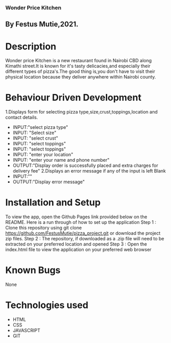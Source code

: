 ### Wonder Price Kitchen
## By Festus Mutie,2021.
# Description
Wonder price Kitchen is a new restaurant found in Nairobi CBD along Kimathi street.It is known  for it's tasty delicacies,and especially their different types of pizza's.The good thing is,you don't have to visit their physical location because they deliver anywhere within Nairobi county.
# Behaviour Driven Development
1.Displays form for selecting pizza type,size,crust,toppings,location and contact details.
* INPUT:"select pizza type"
* INPUT: "Select size"
* INPUT: "select crust"
* INPUT: "select toppings"
* INPUT: "select toppings"
* INPUT: "enter your location"
* INPUT: "enter your name and phone number"
* OUTPUT:"Display order is successfully placed and extra charges for delivery fee"
2.Displays an error message if any of the  input is left Blank
* INPUT:""
* OUTPUT:"Display error message"
# Installation and Setup
To view the app, open the Github Pages link provided below on the README. Here is a run through of how to set up the application
Step 1 : Clone this repository using git clone https://github.com/FestusMutie/pizza_project.git or download the project zip files.
Step 2 : The repository, if downloaded as a .zip file will need to be extracted on your preferred location and opened
Step 3 : Open the index.html file to view the application on your preferred web browser
# Known Bugs
None
# Technologies used
* HTML
* CSS
* JAVASCRIPT
* GIT
